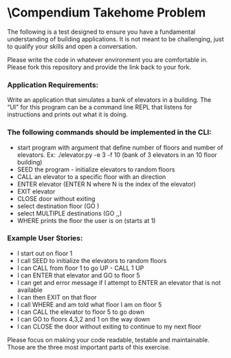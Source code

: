 \Compendium Takehome Problem
===========================

The following is a test designed to ensure you have a fundamental understanding of building applications. It is not meant to be challenging, just to qualify your skills and open a conversation.

Please write the code in whatever environment you are comfortable in.  Please fork this repository and provide the link back to your fork.

### Application Requirements:

Write an application that simulates a bank of elevators in a building.  The “UI” for this program can be a command line REPL that listens for instructions and prints out what it is doing.

### The following commands should be implemented in the CLI:

* start program with argument that define number of floors and number of elevators. Ex: ./elevator.py -e 3 -f 10 (bank of 3 elevators in an 10 floor building)
* SEED the program - initialize elevators to random floors
* CALL an elevator to a specific floor with an direction
* ENTER elevator (ENTER N where N is the index of the elevator)
* EXIT elevator
* CLOSE door without exiting
* select destination floor (GO <FLOOR>)
* select MULTIPLE destinations (GO <FLOOR>,<FLOOR>,<FLOOR>)
* WHERE prints the floor the user is on (starts at 1)

### Example User Stories:

* I start out on floor 1
* I call SEED to initialize the elevators to random floors
* I can CALL from floor 1 to go UP - CALL 1 UP
* I can ENTER that elevator and GO to floor 5
* I can get and error message if I attempt to ENTER an elevator that is not available
* I can then EXIT on that floor
* I call WHERE and am told what floor I am on floor 5
* I can CALL the elevator to floor 5 to go down
* I can GO to floors 4,3,2 and 1 on the way down
* I can CLOSE the door without exiting to continue to my next floor

Please focus on making your code readable, testable and maintainable.  Those are the three most important parts of this exercise.
